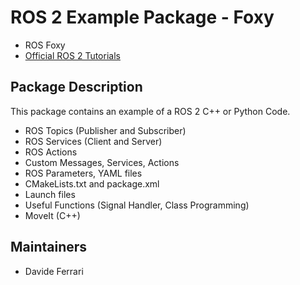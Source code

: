 # ROS 2 Example Package - Foxy

* ROS Foxy
* [Official ROS 2 Tutorials](https://docs.ros.org/en/foxy/Tutorials.html)

## Package Description

This package contains an example of a ROS 2 C++ or Python Code.

* ROS Topics (Publisher and Subscriber)
* ROS Services (Client and Server)
* ROS Actions
* Custom Messages, Services, Actions
* ROS Parameters, YAML files
* CMakeLists.txt and package.xml
* Launch files
* Useful Functions (Signal Handler, Class Programming)
* MoveIt (C++)

## Maintainers

* Davide Ferrari
